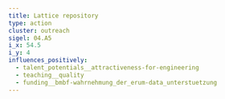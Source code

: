 ```yaml
---
title: Lattice repository
type: action
cluster: outreach
sigel: 04.A5
i_x: 54.5
i_y: 4
influences_positively:
  - talent_potentials__attractiveness-for-engineering
  - teaching__quality
  - funding__bmbf-wahrnehmung_der_erum-data_unterstuetzung
---
```


